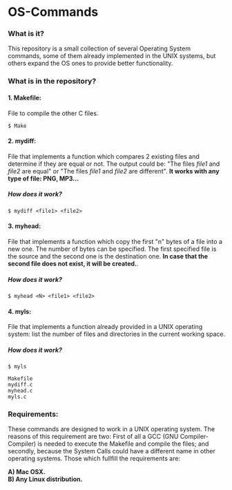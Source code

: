 # OS-Commands

### What is it?
This repository is a small collection of several Operating System commands, some of them already implemented in the UNIX systems, but others expand the OS ones to provide better functionality.

### What is in the repository?

#### 1. Makefile:
File to compile the other C files.
```shell
$ Make
```

#### 2. mydiff:
File that implements a function which compares 2 existing files and determine if they are equal or not. The output could be: "The files <i>file1</i> and <i>file2</i> are equal" or "The files <i>file1</i> and <i>file2</i> are different". <b>It works with any type of file: PNG, MP3...</b>

##### How does it work?
```shell
$ mydiff <file1> <file2>
```

#### 3. myhead:
File that implements a function which copy the first "n" bytes of a file into a new one. The number of bytes can be specified. The first specified file is the source and the second one is the destination one. <b>In case that the second file does not exist, it will be created.</b>.

##### How does it work?
```shell
$ myhead <N> <file1> <file2>
```

#### 4. myls:
File that implements a function already provided in a UNIX operating system: list the number of files and directories in the current working space.

##### How does it work?

```shell
$ myls
```

```shell
Makefile
mydiff.c
myhead.c
myls.c
```
### Requirements:
These commands are designed to work in a UNIX operating system. The reasons of this requirement are two: First of all a GCC (GNU Compiler-Compiler) is needed to execute the Makefile and compile the files; and secondly, because the System Calls could have a different name in other operating systems. Those which fullfill the requirements are:

<b>A) Mac OSX.</b><br>
<b>B) Any Linux distribution.</b>
